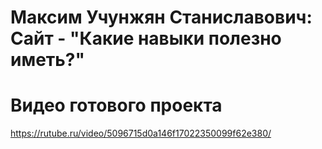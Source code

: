 # Максим Учунжян Станиславович: Сайт - "Какие навыки полезно иметь?"
# Видео готового проекта
https://rutube.ru/video/5096715d0a146f17022350099f62e380/
